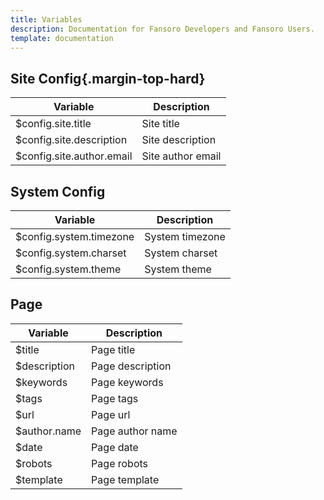 ```yaml
---
title: Variables
description: Documentation for Fansoro Developers and Fansoro Users.
template: documentation
---
```


## Site Config{.margin-top-hard}

<table class="table table-striped table-bordered">
    <thead>
        <tr>
            <th>Variable</th>
            <th>Description</th>
        </tr>
    </thead>
    <tbody>
        <tr>
            <td>$config.site.title</td>
            <td>Site title</td>
        </tr>
        <tr>
            <td>$config.site.description</td>
            <td>Site description</td>
        </tr>
        <tr>
            <td>$config.site.author.email</td>
            <td>Site author email</td>
        </tr>
    </tbody>
</table>

## System Config

<table class="table table-striped table-bordered">
    <thead>
        <tr>
            <th>Variable</th>
            <th>Description</th>
        </tr>
    </thead>
    <tbody>
        <tr>
            <td>$config.system.timezone</td>
            <td>System timezone</td>
        </tr>
        <tr>
            <td>$config.system.charset</td>
            <td>System charset</td>
        </tr>
        <tr>
            <td>$config.system.theme</td>
            <td>System theme</td>
        </tr>
    </tbody>
</table>

## Page

<table class="table table-striped table-bordered">
    <thead>
        <tr>
            <th>Variable</th>
            <th>Description</th>
        </tr>
    </thead>
    <tbody>
        <tr>
            <td>$title</td>
            <td>Page title</td>
        </tr>
        <tr>
            <td>$description</td>
            <td>Page description</td>
        </tr>
        <tr>
            <td>$keywords</td>
            <td>Page keywords</td>
        </tr>
        <tr>
            <td>$tags</td>
            <td>Page tags</td>
        </tr>
        <tr>
            <td>$url</td>
            <td>Page url</td>
        </tr>
        <tr>
            <td>$author.name</td>
            <td>Page author name</td>
        </tr>
        <tr>
            <td>$date</td>
            <td>Page date</td>
        </tr>
        <tr>
            <td>$robots</td>
            <td>Page robots</td>
        </tr>
        <tr>
            <td>$template</td>
            <td>Page template</td>
        </tr>
    </tbody>
</table>
